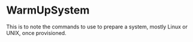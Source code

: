 # WarmUpSystem
This is to note the commands to use to prepare a system, mostly Linux or UNIX, once provisioned.
